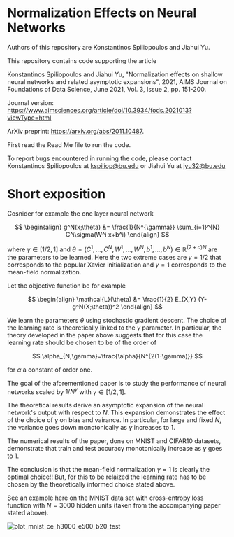 # Normalization Effects on Neural Networks

Authors of this repository are Konstantinos Spiliopoulos and Jiahui Yu.

This repository contains code supporting the article

Konstantinos Spiliopoulos and Jiahui Yu, "Normalization effects on shallow neural networks and related asymptotic expansions", 2021, AIMS Journal on Foundations of Data Science, June 2021, Vol. 3, Issue 2, pp. 151-200.

Journal version: https://www.aimsciences.org/article/doi/10.3934/fods.2021013?viewType=html

ArXiv preprint: https://arxiv.org/abs/2011.10487.

First read the Read Me file to run the code.

To report bugs encountered in running the code, please contact Konstantinos Spiliopoulos at kspiliop@bu.edu or Jiahui Yu at jyu32@bu.edu

# Short exposition

Cosnider for example the one layer neural network

$$
\begin{align}
g^N(x;\theta) &= \frac{1}{N^{\gamma}} \sum_{i=1}^{N} C^i\sigma(W^i x+b^i)
\end{align}
$$

where $\gamma\in[1/2,1]$ and $\theta = (C^1,\ldots, C^N, W^1, \ldots, W^N, b^1,\dots, b^N) \in \mathbb{R}^{(2+d)N}$ are the parameters to be learned. Here the two extreme cases are $\gamma=1/2$ that
corresponds to the popular Xavier initialization and $\gamma=1$ corresponds to the mean-field normalization. 

Let the objective function be for example

$$
\begin{align}
\mathcal{L}(\theta) &= \frac{1}{2} E_{X,Y} (Y-g^N(X;\theta))^2
\end{align}
$$

We learn the parameters $\theta$ using stochastic gradient descent. The choice of the learning rate is theoretically linked to the $\gamma$ parameter. In particular, the theory developed in the paper above suggests that for this case the learning rate should be chosen to be of the order of

$$
\alpha_{N,\gamma}=\frac{\alpha}{N^{2(1-\gamma)}} 
$$

for $\alpha$ a constant of order one.

The goal of the aforementioned paper is to study  the performance of neural networks scaled by $1/N^{\gamma}$ with $\gamma\in [1/2, 1]$. 

The theoretical results derive an asymptotic expansion of the neural network's output with respect to $N$. This expansion demonstrates the effect of the choice of  $\gamma$ on bias and vairance. In particular, for large and fixed $N$, the variance goes down monotonically as $\gamma$ increases to $1$.

The numerical results of the paper, done on MNIST and CIFAR10 datasets, demonstrate that train and test accuracy monotonically increase as $\gamma$ goes to $1$. 

The conclusion is that the mean-field normalization $\gamma=1$ is clearly the optimal choice!! But, for this to be relaized the learning rate has to be chosen by the theoretically informed choice stated above.

See an example here on the MNIST data set with cross-entropy loss function with $N=3000$ hidden units (taken from the accompanying paper stated above). 

![plot_mnist_ce_h3000_e500_b20_test](https://user-images.githubusercontent.com/106413949/172763587-1c41126e-368a-4f5f-8ab1-5c1b917dcc23.png)
